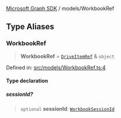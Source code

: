 [Microsoft Graph SDK](../README.md) / models/WorkbookRef

## Type Aliases

### WorkbookRef

> **WorkbookRef** = [`DriveItemRef`](../DriveItemRef.md#driveitemref) & `object`

Defined in: [src/models/WorkbookRef.ts:4](https://github.com/Future-Secure-AI/microsoft-graph/blob/main/src/models/WorkbookRef.ts#L4)

#### Type declaration

##### sessionId?

> `optional` **sessionId**: [`WorkbookSessionId`](WorkbookSessionId.md#workbooksessionid)
